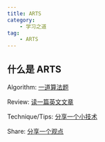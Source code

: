 ```yaml
---
title: ARTS
category:
    - 学习之道
tag:
    - ARTS
---
```


## 什么是 ARTS

Algorithm: [一道算法题](/tag/algorithm/)

Review: [读一篇英文文章](/tag/review/)

Technique/Tips: [分享一个小技术](/tag/tips/)

Share: [分享一个观点](/tag/share/)
